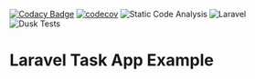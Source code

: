 [![Codacy Badge](https://api.codacy.com/project/badge/Grade/990137d81b4c4eedaba33414aab3bb0a)](https://app.codacy.com/gh/Unicen-Tupar/laravel-crud-demo?utm_source=github.com&utm_medium=referral&utm_content=Unicen-Tupar/laravel-crud-demo&utm_campaign=Badge_Grade)
[![codecov](https://codecov.io/gh/unicen-tupar/laravel-crud-demo/branch/master/graph/badge.svg)](https://codecov.io/gh/unicen-tupar/laravel-crud-demo/)
![Static Code Analysis](https://github.com/Unicen-Tupar/laravel-crud-demo/workflows/Static%20Code%20Analysis/badge.svg)
![Laravel](https://github.com/Unicen-Tupar/laravel-crud-demo/workflows/Laravel/badge.svg)
![Dusk Tests](https://github.com/Unicen-Tupar/laravel-crud-demo/workflows/Dusk%20Tests/badge.svg)

# Laravel Task App Example
